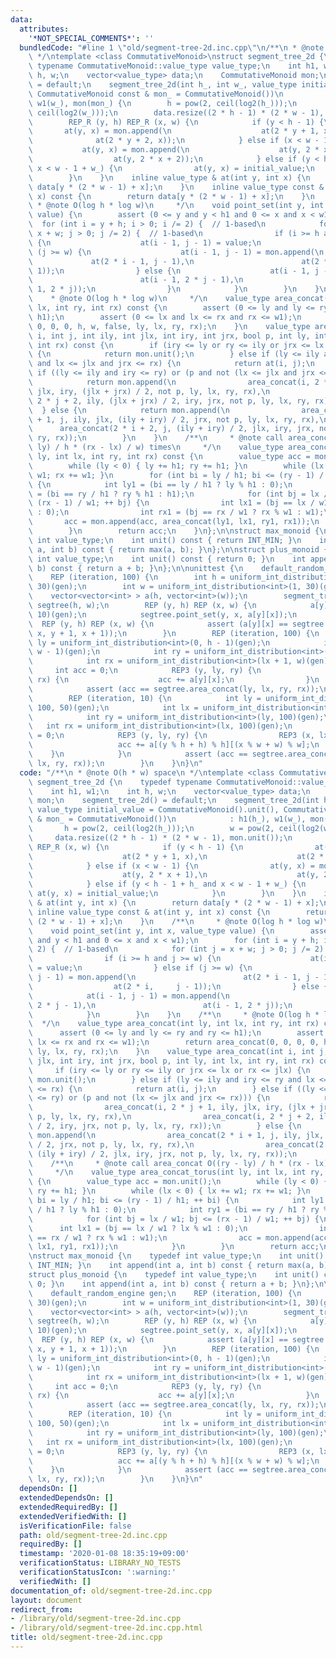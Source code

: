 ```yaml
---
data:
  attributes:
    '*NOT_SPECIAL_COMMENTS*': ''
  bundledCode: "#line 1 \"old/segment-tree-2d.inc.cpp\"\n/**\n * @note O(h * w) space\n\
    \ */\ntemplate <class CommutativeMonoid>\nstruct segment_tree_2d {\n    typedef\
    \ typename CommutativeMonoid::value_type value_type;\n    int h1, w1;\n    int\
    \ h, w;\n    vector<value_type> data;\n    CommutativeMonoid mon;\n    segment_tree_2d()\
    \ = default;\n    segment_tree_2d(int h_, int w_, value_type initial_value = CommutativeMonoid().unit(),\
    \ CommutativeMonoid const & mon_ = CommutativeMonoid())\n            : h1(h_),\
    \ w1(w_), mon(mon_) {\n        h = pow(2, ceil(log2(h_)));\n        w = pow(2,\
    \ ceil(log2(w_)));\n        data.resize((2 * h - 1) * (2 * w - 1), mon.unit());\n\
    \        REP_R (y, h) REP_R (x, w) {\n            if (y < h - 1) {\n         \
    \       at(y, x) = mon.append(\n                    at(2 * y + 1, x),\n      \
    \              at(2 * y + 2, x));\n            } else if (x < w - 1) {\n     \
    \           at(y, x) = mon.append(\n                    at(y, 2 * x + 1),\n  \
    \                  at(y, 2 * x + 2));\n            } else if (y < h - 1 + h_ and\
    \ x < w - 1 + w_) {\n                at(y, x) = initial_value;\n            }\n\
    \        }\n    }\n    inline value_type & at(int y, int x) {\n        return\
    \ data[y * (2 * w - 1) + x];\n    }\n    inline value_type const & at(int y, int\
    \ x) const {\n        return data[y * (2 * w - 1) + x];\n    }\n    /**\n    \
    \ * @note O(log h * log w)\n     */\n    void point_set(int y, int x, value_type\
    \ value) {\n        assert (0 <= y and y < h1 and 0 <= x and x < w1);\n      \
    \  for (int i = y + h; i > 0; i /= 2) {  // 1-based\n            for (int j =\
    \ x + w; j > 0; j /= 2) {  // 1-based\n                if (i >= h and j >= w)\
    \ {\n                    at(i - 1, j - 1) = value;\n                } else if\
    \ (j >= w) {\n                    at(i - 1, j - 1) = mon.append(\n           \
    \             at(2 * i - 1, j - 1),\n                        at(2 * i,     j -\
    \ 1));\n                } else {\n                    at(i - 1, j - 1) = mon.append(\n\
    \                        at(i - 1, 2 * j - 1),\n                        at(i -\
    \ 1, 2 * j));\n                }\n            }\n        }\n    }\n    /**\n \
    \    * @note O(log h * log w)\n     */\n    value_type area_concat(int ly, int\
    \ lx, int ry, int rx) const {\n        assert (0 <= ly and ly <= ry and ry <=\
    \ h1);\n        assert (0 <= lx and lx <= rx and rx <= w1);\n        return area_concat(0,\
    \ 0, 0, 0, h, w, false, ly, lx, ry, rx);\n    }\n    value_type area_concat(int\
    \ i, int j, int ily, int jlx, int iry, int jrx, bool p, int ly, int lx, int ry,\
    \ int rx) const {\n        if (iry <= ly or ry <= ily or jrx <= lx or rx <= jlx)\
    \ {\n            return mon.unit();\n        } else if (ly <= ily and iry <= ry\
    \ and lx <= jlx and jrx <= rx) {\n            return at(i, j);\n        } else\
    \ if ((ly <= ily and iry <= ry) or (p and not (lx <= jlx and jrx <= rx))) {\n\
    \            return mon.append(\n                area_concat(i, 2 * j + 1, ily,\
    \ jlx, iry, (jlx + jrx) / 2, not p, ly, lx, ry, rx),\n                area_concat(i,\
    \ 2 * j + 2, ily, (jlx + jrx) / 2, iry, jrx, not p, ly, lx, ry, rx));\n      \
    \  } else {\n            return mon.append(\n                area_concat(2 * i\
    \ + 1, j, ily, jlx, (ily + iry) / 2, jrx, not p, ly, lx, ry, rx),\n          \
    \      area_concat(2 * i + 2, j, (ily + iry) / 2, jlx, iry, jrx, not p, ly, lx,\
    \ ry, rx));\n        }\n    }\n    /**\n     * @note call area_concat O((ry -\
    \ ly) / h * (rx - lx) / w) times\n     */\n    value_type area_concat_torus(int\
    \ ly, int lx, int ry, int rx) const {\n        value_type acc = mon.unit();\n\
    \        while (ly < 0) { ly += h1; ry += h1; }\n        while (lx < 0) { lx +=\
    \ w1; rx += w1; }\n        for (int bi = ly / h1; bi <= (ry - 1) / h1; ++ bi)\
    \ {\n            int ly1 = (bi == ly / h1 ? ly % h1 : 0);\n            int ry1\
    \ = (bi == ry / h1 ? ry % h1 : h1);\n            for (int bj = lx / w1; bj <=\
    \ (rx - 1) / w1; ++ bj) {\n                int lx1 = (bj == lx / w1 ? lx % w1\
    \ : 0);\n                int rx1 = (bj == rx / w1 ? rx % w1 : w1);\n         \
    \       acc = mon.append(acc, area_concat(ly1, lx1, ry1, rx1));\n            }\n\
    \        }\n        return acc;\n    }\n};\n\nstruct max_monoid {\n    typedef\
    \ int value_type;\n    int unit() const { return INT_MIN; }\n    int append(int\
    \ a, int b) const { return max(a, b); }\n};\n\nstruct plus_monoid {\n    typedef\
    \ int value_type;\n    int unit() const { return 0; }\n    int append(int a, int\
    \ b) const { return a + b; }\n};\n\nunittest {\n    default_random_engine gen;\n\
    \    REP (iteration, 100) {\n        int h = uniform_int_distribution<int>(1,\
    \ 30)(gen);\n        int w = uniform_int_distribution<int>(1, 30)(gen);\n    \
    \    vector<vector<int> > a(h, vector<int>(w));\n        segment_tree_2d<plus_monoid>\
    \ segtree(h, w);\n        REP (y, h) REP (x, w) {\n            a[y][x] = uniform_int_distribution<int>(-10,\
    \ 10)(gen);\n            segtree.point_set(y, x, a[y][x]);\n        }\n      \
    \  REP (y, h) REP (x, w) {\n            assert (a[y][x] == segtree.area_concat(y,\
    \ x, y + 1, x + 1));\n        }\n        REP (iteration, 100) {\n            int\
    \ ly = uniform_int_distribution<int>(0, h - 1)(gen);\n            int lx = uniform_int_distribution<int>(0,\
    \ w - 1)(gen);\n            int ry = uniform_int_distribution<int>(ly + 1, h)(gen);\n\
    \            int rx = uniform_int_distribution<int>(lx + 1, w)(gen);\n       \
    \     int acc = 0;\n            REP3 (y, ly, ry) {\n                REP3 (x, lx,\
    \ rx) {\n                    acc += a[y][x];\n                }\n            }\n\
    \            assert (acc == segtree.area_concat(ly, lx, ry, rx));\n        }\n\
    \        REP (iteration, 10) {\n            int ly = uniform_int_distribution<int>(-\
    \ 100, 50)(gen);\n            int lx = uniform_int_distribution<int>(- 100, 50)(gen);\n\
    \            int ry = uniform_int_distribution<int>(ly, 100)(gen);\n         \
    \   int rx = uniform_int_distribution<int>(lx, 100)(gen);\n            int acc\
    \ = 0;\n            REP3 (y, ly, ry) {\n                REP3 (x, lx, rx) {\n \
    \                   acc += a[(y % h + h) % h][(x % w + w) % w];\n            \
    \    }\n            }\n            assert (acc == segtree.area_concat_torus(ly,\
    \ lx, ry, rx));\n        }\n    }\n}\n"
  code: "/**\n * @note O(h * w) space\n */\ntemplate <class CommutativeMonoid>\nstruct\
    \ segment_tree_2d {\n    typedef typename CommutativeMonoid::value_type value_type;\n\
    \    int h1, w1;\n    int h, w;\n    vector<value_type> data;\n    CommutativeMonoid\
    \ mon;\n    segment_tree_2d() = default;\n    segment_tree_2d(int h_, int w_,\
    \ value_type initial_value = CommutativeMonoid().unit(), CommutativeMonoid const\
    \ & mon_ = CommutativeMonoid())\n            : h1(h_), w1(w_), mon(mon_) {\n \
    \       h = pow(2, ceil(log2(h_)));\n        w = pow(2, ceil(log2(w_)));\n   \
    \     data.resize((2 * h - 1) * (2 * w - 1), mon.unit());\n        REP_R (y, h)\
    \ REP_R (x, w) {\n            if (y < h - 1) {\n                at(y, x) = mon.append(\n\
    \                    at(2 * y + 1, x),\n                    at(2 * y + 2, x));\n\
    \            } else if (x < w - 1) {\n                at(y, x) = mon.append(\n\
    \                    at(y, 2 * x + 1),\n                    at(y, 2 * x + 2));\n\
    \            } else if (y < h - 1 + h_ and x < w - 1 + w_) {\n               \
    \ at(y, x) = initial_value;\n            }\n        }\n    }\n    inline value_type\
    \ & at(int y, int x) {\n        return data[y * (2 * w - 1) + x];\n    }\n   \
    \ inline value_type const & at(int y, int x) const {\n        return data[y *\
    \ (2 * w - 1) + x];\n    }\n    /**\n     * @note O(log h * log w)\n     */\n\
    \    void point_set(int y, int x, value_type value) {\n        assert (0 <= y\
    \ and y < h1 and 0 <= x and x < w1);\n        for (int i = y + h; i > 0; i /=\
    \ 2) {  // 1-based\n            for (int j = x + w; j > 0; j /= 2) {  // 1-based\n\
    \                if (i >= h and j >= w) {\n                    at(i - 1, j - 1)\
    \ = value;\n                } else if (j >= w) {\n                    at(i - 1,\
    \ j - 1) = mon.append(\n                        at(2 * i - 1, j - 1),\n      \
    \                  at(2 * i,     j - 1));\n                } else {\n        \
    \            at(i - 1, j - 1) = mon.append(\n                        at(i - 1,\
    \ 2 * j - 1),\n                        at(i - 1, 2 * j));\n                }\n\
    \            }\n        }\n    }\n    /**\n     * @note O(log h * log w)\n   \
    \  */\n    value_type area_concat(int ly, int lx, int ry, int rx) const {\n  \
    \      assert (0 <= ly and ly <= ry and ry <= h1);\n        assert (0 <= lx and\
    \ lx <= rx and rx <= w1);\n        return area_concat(0, 0, 0, 0, h, w, false,\
    \ ly, lx, ry, rx);\n    }\n    value_type area_concat(int i, int j, int ily, int\
    \ jlx, int iry, int jrx, bool p, int ly, int lx, int ry, int rx) const {\n   \
    \     if (iry <= ly or ry <= ily or jrx <= lx or rx <= jlx) {\n            return\
    \ mon.unit();\n        } else if (ly <= ily and iry <= ry and lx <= jlx and jrx\
    \ <= rx) {\n            return at(i, j);\n        } else if ((ly <= ily and iry\
    \ <= ry) or (p and not (lx <= jlx and jrx <= rx))) {\n            return mon.append(\n\
    \                area_concat(i, 2 * j + 1, ily, jlx, iry, (jlx + jrx) / 2, not\
    \ p, ly, lx, ry, rx),\n                area_concat(i, 2 * j + 2, ily, (jlx + jrx)\
    \ / 2, iry, jrx, not p, ly, lx, ry, rx));\n        } else {\n            return\
    \ mon.append(\n                area_concat(2 * i + 1, j, ily, jlx, (ily + iry)\
    \ / 2, jrx, not p, ly, lx, ry, rx),\n                area_concat(2 * i + 2, j,\
    \ (ily + iry) / 2, jlx, iry, jrx, not p, ly, lx, ry, rx));\n        }\n    }\n\
    \    /**\n     * @note call area_concat O((ry - ly) / h * (rx - lx) / w) times\n\
    \     */\n    value_type area_concat_torus(int ly, int lx, int ry, int rx) const\
    \ {\n        value_type acc = mon.unit();\n        while (ly < 0) { ly += h1;\
    \ ry += h1; }\n        while (lx < 0) { lx += w1; rx += w1; }\n        for (int\
    \ bi = ly / h1; bi <= (ry - 1) / h1; ++ bi) {\n            int ly1 = (bi == ly\
    \ / h1 ? ly % h1 : 0);\n            int ry1 = (bi == ry / h1 ? ry % h1 : h1);\n\
    \            for (int bj = lx / w1; bj <= (rx - 1) / w1; ++ bj) {\n          \
    \      int lx1 = (bj == lx / w1 ? lx % w1 : 0);\n                int rx1 = (bj\
    \ == rx / w1 ? rx % w1 : w1);\n                acc = mon.append(acc, area_concat(ly1,\
    \ lx1, ry1, rx1));\n            }\n        }\n        return acc;\n    }\n};\n\
    \nstruct max_monoid {\n    typedef int value_type;\n    int unit() const { return\
    \ INT_MIN; }\n    int append(int a, int b) const { return max(a, b); }\n};\n\n\
    struct plus_monoid {\n    typedef int value_type;\n    int unit() const { return\
    \ 0; }\n    int append(int a, int b) const { return a + b; }\n};\n\nunittest {\n\
    \    default_random_engine gen;\n    REP (iteration, 100) {\n        int h = uniform_int_distribution<int>(1,\
    \ 30)(gen);\n        int w = uniform_int_distribution<int>(1, 30)(gen);\n    \
    \    vector<vector<int> > a(h, vector<int>(w));\n        segment_tree_2d<plus_monoid>\
    \ segtree(h, w);\n        REP (y, h) REP (x, w) {\n            a[y][x] = uniform_int_distribution<int>(-10,\
    \ 10)(gen);\n            segtree.point_set(y, x, a[y][x]);\n        }\n      \
    \  REP (y, h) REP (x, w) {\n            assert (a[y][x] == segtree.area_concat(y,\
    \ x, y + 1, x + 1));\n        }\n        REP (iteration, 100) {\n            int\
    \ ly = uniform_int_distribution<int>(0, h - 1)(gen);\n            int lx = uniform_int_distribution<int>(0,\
    \ w - 1)(gen);\n            int ry = uniform_int_distribution<int>(ly + 1, h)(gen);\n\
    \            int rx = uniform_int_distribution<int>(lx + 1, w)(gen);\n       \
    \     int acc = 0;\n            REP3 (y, ly, ry) {\n                REP3 (x, lx,\
    \ rx) {\n                    acc += a[y][x];\n                }\n            }\n\
    \            assert (acc == segtree.area_concat(ly, lx, ry, rx));\n        }\n\
    \        REP (iteration, 10) {\n            int ly = uniform_int_distribution<int>(-\
    \ 100, 50)(gen);\n            int lx = uniform_int_distribution<int>(- 100, 50)(gen);\n\
    \            int ry = uniform_int_distribution<int>(ly, 100)(gen);\n         \
    \   int rx = uniform_int_distribution<int>(lx, 100)(gen);\n            int acc\
    \ = 0;\n            REP3 (y, ly, ry) {\n                REP3 (x, lx, rx) {\n \
    \                   acc += a[(y % h + h) % h][(x % w + w) % w];\n            \
    \    }\n            }\n            assert (acc == segtree.area_concat_torus(ly,\
    \ lx, ry, rx));\n        }\n    }\n}\n"
  dependsOn: []
  extendedDependsOn: []
  extendedRequiredBy: []
  extendedVerifiedWith: []
  isVerificationFile: false
  path: old/segment-tree-2d.inc.cpp
  requiredBy: []
  timestamp: '2020-01-08 18:35:19+09:00'
  verificationStatus: LIBRARY_NO_TESTS
  verificationStatusIcon: ':warning:'
  verifiedWith: []
documentation_of: old/segment-tree-2d.inc.cpp
layout: document
redirect_from:
- /library/old/segment-tree-2d.inc.cpp
- /library/old/segment-tree-2d.inc.cpp.html
title: old/segment-tree-2d.inc.cpp
---
```


